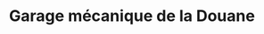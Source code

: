 ---
title: "Garage mécanique de la Douane"
url: /faranah/garage-mecanique-de-la-douane/
shop: réparation de voitures
---